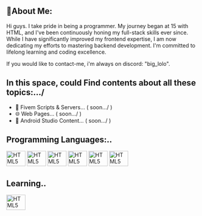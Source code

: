 ## 👀About Me:
Hi guys.
I take pride in being a programmer. My journey began at 15 with HTML, and I've been continuously honing my full-stack skills ever since. 
While I have significantly improved my frontend expertise, I am now dedicating my efforts to mastering backend development. 
I'm committed to lifelong learning and coding excellence.

If you would like to contact-me, i'm always on discord: "big_lolo".
<div>
  
</div>



## In this space, could Find contents about all these topics:.../
- 🐌 Fivem Scripts & Servers... ( soon.../ )
- 🌐 Web Pages... ( soon.../ )
- 🔽 Android Studio Content... ( soon.../ )

## Programming Languages:..
<div>
  <img aling="center" alt="HTML5" height="40" width="50" src="https://cdn.jsdelivr.net/gh/devicons/devicon/icons/html5/html5-original.svg" />
  <img aling="center" alt="HTML5" height="40" width="50" src="https://cdn.jsdelivr.net/gh/devicons/devicon/icons/css3/css3-original.svg" />
  <img aling="center" alt="HTML5" height="40" width="50" src="https://cdn.jsdelivr.net/gh/devicons/devicon/icons/lua/lua-original-wordmark.svg" />
  <img aling="center" alt="HTML5" height="40" width="50" src="https://cdn.jsdelivr.net/gh/devicons/devicon/icons/python/python-original-wordmark.svg" />
  <img aling="center" alt="HTML5" height="40" width="50" src="https://cdn.jsdelivr.net/gh/devicons/devicon/icons/javascript/javascript-original.svg" />
    <img aling="center" alt="HTML5" height="40" width="50" src="https://cdn.jsdelivr.net/gh/devicons/devicon/icons/react/react-original.svg" />

</div>

## Learning..
<div>
  <img aling="center" alt="HTML5" height="40" width="50" src="https://cdn.jsdelivr.net/gh/devicons/devicon/icons/kotlin/kotlin-original.svg" />

  
</div>
